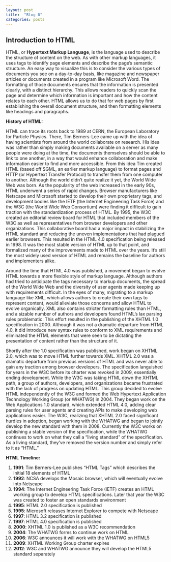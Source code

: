 ```yaml
---
layout: post
title:  "Blog 0"
categories: posts
---
```

<h2>Introduction to HTML</h2>

HTML, or <b>Hypertext Markup Language</b>, is the language used to describe the structure of content on the web. As with other markup languages, it uses tags to identify page elements and describe the page’s semantic structure. An easy way to visualize this is to consider the various types of documents you see on a day-to-day basis, like magazine and newspaper articles or documents created in a program like Microsoft Word. The formatting of those documents ensures that the information is presented clearly, with a distinct hierarchy. This allows readers to quickly scan the page and determine which information is important and how the content relates to each other. HTML allows us to do that for web pages by first establishing the overall document structure, and then formatting elements like headings and paragraphs.

<b>History of HTML:</b>

HTML can trace its roots back to 1989 at CERN, the European Laboratory for Particle Physics. There, Tim Berners-Lee came up with the idea of having scientists from around the world collaborate on research. His idea was rather than simply making documents available on a server as many people were doing at the time, the documents themselves should be able to link to one another, in a way that would enhance collaboration and make information easier to find and more accessible. From this idea Tim created HTML (based off SGML, an earlier markup language) to format pages and HTTP (or Hypertext Transfer Protocol) to transfer them from one computer to another. Although the world didn’t quite realize it yet, the World Wide Web was born.
As the popularity of the web increased in the early 90s, HTML underwent a series of rapid changes. Browser manufacturers like Netscape and Microsoft started to develop their own proprietary tags, and development bodies like the IETF (the Internet Engineering Task Force) and the W3C (the World Wide Web Consortium) were finding it difficult to gain traction with the standardization process of HTML. By 1995, the W3C created an editorial review board for HTML that included members of the W3C as well as representatives from browser developers and other organizations. This collaborative board had a major impact in stabilizing the HTML standard and reducing the uneven implementations that had plagued earlier browsers.
This resulted in the HTML 4.0 specification being released in 1998. It was the most stable version of HTML up to that point, and formalized many of the improvements made to HTML over the years. It’s still the most widely used version of HTML and remains the baseline for authors and implementers alike.

Around the time that HTML 4.0 was published, a movement began to evolve HTML towards a more flexible style of markup language. Although authors had tried to anticipate the tags necessary to markup documents, the spread of the World Wide Web and the diversity of user agents made keeping up with requirements difficult. In the eyes of many, migrating to a markup language like XML, which allows authors to create their own tags to represent content, would alleviate those concerns and allow HTML to evolve organically. XML also contains stricter formatting rules than HTML, and a sizable number of authors and developers found HTML’s lax parsing rules problematic. This effort resulted in the publishing of the XHTML 1.0 specification in 2000. Although it was not a dramatic departure from HTML 4.0, it did introduce new syntax rules to conform to XML requirements and eliminated the HTML elements that were seen to be dictating the presentation of content rather than the structure of it.

Shortly after the 1.0 specification was published, work began on XHTML 2.0, which was to move HTML further towards XML. XHTML 2.0 was a dramatic departure from previous versions of HTML and was never able to gain any traction among browser developers. The specification languished for years in the W3C before its charter was revoked in 2009, essentially ending development. While the W3C was taking HTML down the XHTML path, a group of authors, developers, and organizations became frustrated with the lack of progress on updating HTML. This group decided to evolve HTML independently of the W3C and formed the Web Hypertext Application Technology Working Group (or WHATWG) in 2004. They began work on the Web Applications 1.0 standard, which extended HTML 4.0, adding clear parsing rules for user agents and creating APIs to make developing web applications easier. The W3C, realizing that XHTML 2.0 faced significant hurdles in adoption, began working with the WHATWG and began to jointly develop the new standard with them in 2008. Currently the W3C works on publishing a stable version of the specification, while the WHATWG continues to work on what they call a “living standard” of the specification. As a living standard, they’ve removed the version number and simply refer to it as “HTML.”

<b><head2>HTML Timeline:</head2></b>
<ol>
  <li><b>1991</b>: Tim Berners-Lee publishes &ldquo;HTML Tags&rdquo; which describes the initial 18 elements of HTML</li>
  <li><b>1992</b>: NCSA develops the Mosaic browser, which will eventually evolve into Netscape</li>
  <li><b>1994</b>: The Internet Engineering Task Force (IETF) creates an HTML working group to develop HTML specifications. Later that year the W3C was created to foster an open                    standards environment</li>
  <li><b>1995</b>: HTML 2.0 specification is published</li>
  <li><b>1995</b>: Microsoft releases Internet Explorer to compete with Netscape</li>
  <li><b>1997</b>: HTML 3.2 specification is published</li>
  <li><b>1997</b>: HTML 4.0 specification is published</li>
  <li><b>2000</b>: XHTML 1.0 is published as a W3C recommendation</li>
  <li><b>2004</b>: The WHATWG forms to continue work on HTML</li>
  <li><b>2006</b>: W3C announces it will work with the WHATWG on HTML5</li>
  <li><b>2009</b>: XHTML Working Group charter expires</li>
  <li><b>2012</b>: W3C and WHATWG announce they will develop the HTML5 standard separately</li>
